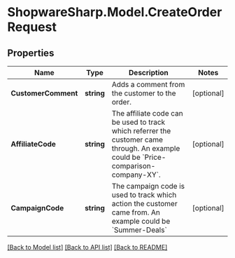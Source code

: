 # ShopwareSharp.Model.CreateOrderRequest

## Properties

Name | Type | Description | Notes
------------ | ------------- | ------------- | -------------
**CustomerComment** | **string** | Adds a comment from the customer to the order. | [optional] 
**AffiliateCode** | **string** | The affiliate code can be used to track which referrer the customer came through. An example could be &#x60;Price-comparison-company-XY&#x60;. | [optional] 
**CampaignCode** | **string** | The campaign code is used to track which action the customer came from. An example could be &#x60;Summer-Deals&#x60; | [optional] 

[[Back to Model list]](../README.md#documentation-for-models) [[Back to API list]](../README.md#documentation-for-api-endpoints) [[Back to README]](../README.md)

